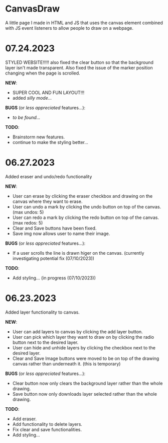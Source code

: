 # CanvasDraw
A little page I made in HTML and JS that uses the canvas element combined with JS event listeners to allow people to draw on a webpage.

# 07.24.2023
STYLED WEBSITE!!!!! also fixed the clear button so that the background layer isn't made transparent. Also fixed the issue of the marker position changing when the page is scrolled.

**NEW**:
- SUPER COOL AND FUN LAYOUT!!!
- added *silly mode...*

**BUGS** (or *less appreciated* features...):
- *to be found...*

**TODO**: 
- Brainstorm new features.
- continue to make the styling better...

# 06.27.2023
Added eraser and undo/redo functionality

**NEW**:
- User can erase by clicking the eraser checkbox and drawing on the canvas where they want to erase.
- User can undo a mark by clicking the undo button on top of the canvas. (max undos: 5)
- User can redo a mark by clicking the redo button on top of the canvas. (max redos: 5)
- Clear and Save buttons have been fixed.
- Save img now allows user to name their image.

**BUGS** (or *less appreciated* features...):
- If a user scrolls the line is drawn higer on the canvas. (currently investigating potential fix (07/10/2023))

**TODO**: 
- Add styling... (in progress (07/10/2023))

# 06.23.2023
Added layer functionality to canvas.

**NEW**:
- User can add layers to canvas by clicking the add layer button.
- User can pick which layer they want to draw on by clicking the radio button next to the desired layer.
- User can hide and unhide layers by clicking the checkbox next to the desired layer.
- Clear and Save Image buttons were moved to be on top of the drawing canvas rather than underneath it. (this is temporary)

**BUGS** (or *less appreciated* features...):
- Clear button now only clears the background layer rather than the whole drawing.
- Save button now only downloads layer selected rather than the whole drawing.

**TODO**: 
- Add eraser.
- Add functionality to delete layers.
- Fix clear and save functionalities.
- Add styling...
